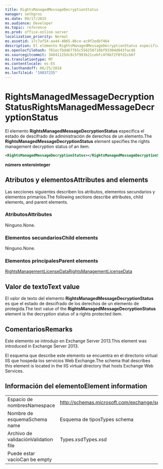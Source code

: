 ```yaml
---
title: RightsManagedMessageDecryptionStatus
manager: sethgros
ms.date: 09/17/2015
ms.audience: Developer
ms.topic: reference
ms.prod: office-online-server
localization_priority: Normal
ms.assetid: 17c7af54-aa44-4065-86ce-ac9f2edbf464
description: El elemento RightsManagedMessageDecryptionStatus especifica el estado de descifrado de administración de derechos de un elemento.
ms.openlocfilehash: f01ecfbd467765c556250718bf93304d843facd6
ms.sourcegitcommit: 34041125dc8c5f993b21cebfc4f8b72f0fd2cb6f
ms.translationtype: MT
ms.contentlocale: es-ES
ms.lasthandoff: 06/25/2018
ms.locfileid: "19837235"
---
```

# <a name="rightsmanagedmessagedecryptionstatus"></a><span data-ttu-id="349ed-103">RightsManagedMessageDecryptionStatus</span><span class="sxs-lookup"><span data-stu-id="349ed-103">RightsManagedMessageDecryptionStatus</span></span>

<span data-ttu-id="349ed-104">El elemento **RightsManagedMessageDecryptionStatus** especifica el estado de descifrado de administración de derechos de un elemento.</span><span class="sxs-lookup"><span data-stu-id="349ed-104">The **RightsManagedMessageDecryptionStatus** element specifies the rights management decryption status of an item.</span></span> 
  
```XML
<RightsManagedMessageDecryptionStatus></RightsManagedMessageDecryptionStatus>
```

 <span data-ttu-id="349ed-105">**número entero**</span><span class="sxs-lookup"><span data-stu-id="349ed-105">**integer**</span></span>
## <a name="attributes-and-elements"></a><span data-ttu-id="349ed-106">Atributos y elementos</span><span class="sxs-lookup"><span data-stu-id="349ed-106">Attributes and elements</span></span>

<span data-ttu-id="349ed-107">Las secciones siguientes describen los atributos, elementos secundarios y elementos primarios.</span><span class="sxs-lookup"><span data-stu-id="349ed-107">The following sections describe attributes, child elements, and parent elements.</span></span>
  
### <a name="attributes"></a><span data-ttu-id="349ed-108">Atributos</span><span class="sxs-lookup"><span data-stu-id="349ed-108">Attributes</span></span>

<span data-ttu-id="349ed-109">Ninguno.</span><span class="sxs-lookup"><span data-stu-id="349ed-109">None.</span></span>
  
### <a name="child-elements"></a><span data-ttu-id="349ed-110">Elementos secundarios</span><span class="sxs-lookup"><span data-stu-id="349ed-110">Child elements</span></span>

<span data-ttu-id="349ed-111">Ninguno.</span><span class="sxs-lookup"><span data-stu-id="349ed-111">None.</span></span>
  
### <a name="parent-elements"></a><span data-ttu-id="349ed-112">Elementos principales</span><span class="sxs-lookup"><span data-stu-id="349ed-112">Parent elements</span></span>

[<span data-ttu-id="349ed-113">RightsManagementLicenseData</span><span class="sxs-lookup"><span data-stu-id="349ed-113">RightsManagementLicenseData</span></span>](rightsmanagementlicensedata.md)
  
## <a name="text-value"></a><span data-ttu-id="349ed-114">Valor de texto</span><span class="sxs-lookup"><span data-stu-id="349ed-114">Text value</span></span>

<span data-ttu-id="349ed-115">El valor de texto del elemento **RightsManagedMessageDecryptionStatus** es que el estado de descifrado de los derechos de un elemento de protegida.</span><span class="sxs-lookup"><span data-stu-id="349ed-115">The text value of the **RightsManagedMessageDecryptionStatus** element is the decryption status of a rights protected item.</span></span> 
  
## <a name="remarks"></a><span data-ttu-id="349ed-116">Comentarios</span><span class="sxs-lookup"><span data-stu-id="349ed-116">Remarks</span></span>

<span data-ttu-id="349ed-117">Este elemento se introdujo en Exchange Server 2013.</span><span class="sxs-lookup"><span data-stu-id="349ed-117">This element was introduced in Exchange Server 2013.</span></span>
  
<span data-ttu-id="349ed-118">El esquema que describe este elemento se encuentra en el directorio virtual IIS que hospeda los servicios Web Exchange.</span><span class="sxs-lookup"><span data-stu-id="349ed-118">The schema that describes this element is located in the IIS virtual directory that hosts Exchange Web Services.</span></span>
  
## <a name="element-information"></a><span data-ttu-id="349ed-119">Información del elemento</span><span class="sxs-lookup"><span data-stu-id="349ed-119">Element information</span></span>

|||
|:-----|:-----|
|<span data-ttu-id="349ed-120">Espacio de nombres</span><span class="sxs-lookup"><span data-stu-id="349ed-120">Namespace</span></span>  <br/> |http://schemas.microsoft.com/exchange/services/2006/types  <br/> |
|<span data-ttu-id="349ed-121">Nombre de esquema</span><span class="sxs-lookup"><span data-stu-id="349ed-121">Schema name</span></span>  <br/> |<span data-ttu-id="349ed-122">Esquema de tipos</span><span class="sxs-lookup"><span data-stu-id="349ed-122">Types schema</span></span>  <br/> |
|<span data-ttu-id="349ed-123">Archivo de validación</span><span class="sxs-lookup"><span data-stu-id="349ed-123">Validation file</span></span>  <br/> |<span data-ttu-id="349ed-124">Types.xsd</span><span class="sxs-lookup"><span data-stu-id="349ed-124">Types.xsd</span></span>  <br/> |
|<span data-ttu-id="349ed-125">Puede estar vacío</span><span class="sxs-lookup"><span data-stu-id="349ed-125">Can be empty</span></span>  <br/> ||
   


